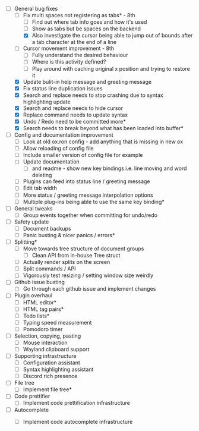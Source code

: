 - [ ] General bug fixes
  - [ ] Fix multi spaces not registering as tabs* - 8th
    - [ ] Find out where tab info goes and how it's used
    - [ ] Show as tabs but be spaces on the backend
    - [X] Also investigate the cursor being able to jump out of bounds after a tab character at the end of a line
  - [ ] Cursor movement improvement - 8th
    - [ ] Fully understand the desired behaviour
    - [ ] Where is this activity defined?
    - [ ] Play around with caching original x position and trying to restore it
  - [X] Update bulit-in help message and greeting message
  - [X] Fix status line duplication issues
  - [X] Search and replace needs to stop crashing due to syntax highlighting update
  - [X] Search and replace needs to hide cursor
  - [X] Replace command needs to update syntax
  - [X] Undo / Redo need to be committed more*
  - [X] Search needs to break beyond what has been loaded into buffer*
- [ ] Config and documentation improvement
  - [ ] Look at old ox.ron config - add anything that is missing in new ox
  - [ ] Allow reloading of config file
  - [ ] Include smaller version of config file for example
  - [ ] Update documentation
    - [ ] and readme - show new key bindings i.e. line moving and word deleting
  - [ ] Plugins can feed into status line / greeting message
  - [ ] Edit tab width
  - [ ] More status / greeting message interpolation options
  - [ ] Multiple plug-ins being able to use the same key binding*
- [ ] General tweaks
  - [ ] Group events together when committing for undo/redo
- [ ] Safety update
  - [ ] Document backups
  - [ ] Panic busting & nicer panics / errors*
- [ ] Splitting*
  - [ ] Move towards tree structure of document groups
    - [ ] Clean API from in-house Tree struct
  - [ ] Actually render splits on the screen
  - [ ] Split commands / API
  - [ ] Vigorously test resizing / setting window size weirdly
- [ ] Github issue busting
  - [ ] Go through each github issue and implement changes
- [ ] Plugin overhaul
  - [ ] HTML editor*
  - [ ] HTML tag pairs*
  - [ ] Todo lists*
  - [ ] Typing speed measurement
  - [ ] Pomodoro timer
- [ ] Selection, copying, pasting
  - [ ] Mouse interaction 
  - [ ] Wayland clipboard support 
- [ ] Supporting infrastructure
  - [ ] Configuration assistant
  - [ ] Syntax highlighting assistant
  - [ ] Discord rich presence
- [ ] File tree
  - [ ] Implement file tree*
- [ ] Code prettifier
  - [ ] Implement code prettification infrastructure
- [ ] Autocomplete
  - [ ] Implement code autocomplete infrastructure

